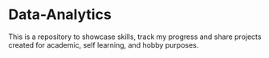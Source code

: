 # Data-Analytics

This is a repository to showcase skills, track my progress and share projects created for academic, self learning, and hobby purposes.
